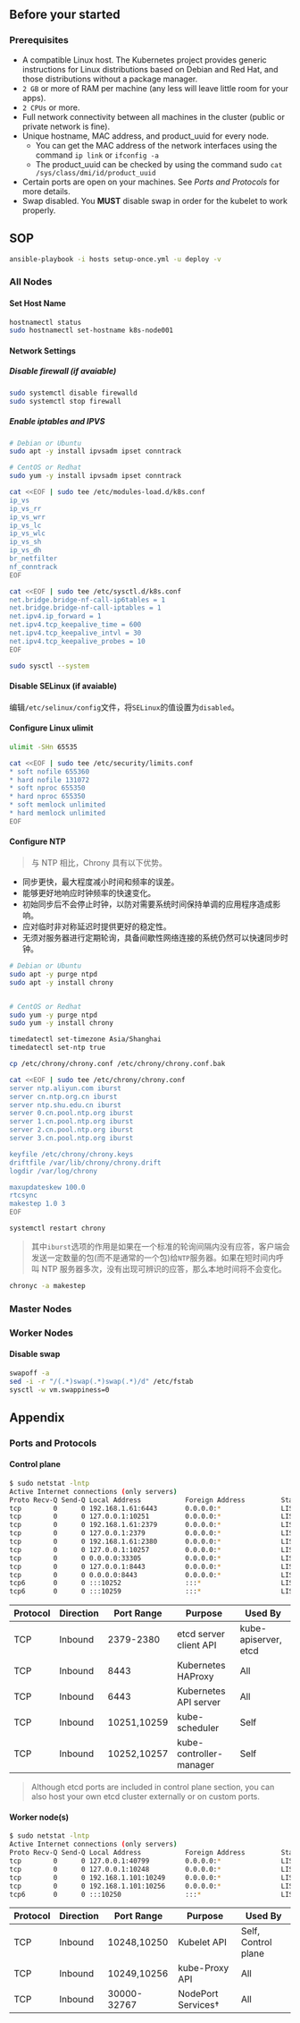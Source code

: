 ## Before your started

### Prerequisites

- A compatible Linux host. The Kubernetes project provides generic instructions for Linux distributions based on Debian and Red Hat, and those distributions without a package manager.
- `2 GB` or more of RAM per machine (any less will leave little room for your apps).
- `2 CPUs` or more.
- Full network connectivity between all machines in the cluster (public or private network is fine).
- Unique hostname, MAC address, and product_uuid for every node.
  - You can get the MAC address of the network interfaces using the command `ip link` or `ifconfig -a`
  - The product_uuid can be checked by using the command sudo `cat /sys/class/dmi/id/product_uuid`
- Certain ports are open on your machines. See _Ports and Protocols_ for more details.
- Swap disabled. You **MUST** disable swap in order for the kubelet to work properly.

## SOP

```bash
ansible-playbook -i hosts setup-once.yml -u deploy -v
```

### All Nodes

#### Set Host Name

```bash
hostnamectl status
sudo hostnamectl set-hostname k8s-node001
```

#### Network Settings

##### Disable firewall (if avaiable)

```bash
sudo systemctl disable firewalld
sudo systemctl stop firewall
```

##### Enable iptables and IPVS

```bash
# Debian or Ubuntu
sudo apt -y install ipvsadm ipset conntrack

# CentOS or Redhat
sudo yum -y install ipvsadm ipset conntrack
```

```bash
cat <<EOF | sudo tee /etc/modules-load.d/k8s.conf
ip_vs
ip_vs_rr
ip_vs_wrr
ip_vs_lc
ip_vs_wlc
ip_vs_sh
ip_vs_dh
br_netfilter
nf_conntrack
EOF

cat <<EOF | sudo tee /etc/sysctl.d/k8s.conf
net.bridge.bridge-nf-call-ip6tables = 1
net.bridge.bridge-nf-call-iptables = 1
net.ipv4.ip_forward = 1
net.ipv4.tcp_keepalive_time = 600
net.ipv4.tcp_keepalive_intvl = 30
net.ipv4.tcp_keepalive_probes = 10
EOF

sudo sysctl --system
```

#### Disable SELinux (if avaiable)

编辑`/etc/selinux/config`文件，将`SELinux`的值设置为`disabled`。

#### Configure Linux ulimit

```bash
ulimit -SHn 65535

cat <<EOF | sudo tee /etc/security/limits.conf
* soft nofile 655360
* hard nofile 131072
* soft nproc 655350
* hard nproc 655350
* soft memlock unlimited
* hard memlock unlimited
EOF
```

#### Configure NTP

> 与 NTP 相比，Chrony 具有以下优势。

- 同步更快，最大程度减小时间和频率的误差。
- 能够更好地响应时钟频率的快速变化。
- 初始同步后不会停止时钟，以防对需要系统时间保持单调的应用程序造成影响。
- 应对临时非对称延迟时提供更好的稳定性。
- 无须对服务器进行定期轮询，具备间歇性网络连接的系统仍然可以快速同步时钟。

```bash
# Debian or Ubuntu
sudo apt -y purge ntpd
sudo apt -y install chrony


# CentOS or Redhat
sudo yum -y purge ntpd
sudo yum -y install chrony
```

```bash
timedatectl set-timezone Asia/Shanghai
timedatectl set-ntp true

cp /etc/chrony/chrony.conf /etc/chrony/chrony.conf.bak

cat <<EOF | sudo tee /etc/chrony/chrony.conf
server ntp.aliyun.com iburst
server cn.ntp.org.cn iburst
server ntp.shu.edu.cn iburst
server 0.cn.pool.ntp.org iburst
server 1.cn.pool.ntp.org iburst
server 2.cn.pool.ntp.org iburst
server 3.cn.pool.ntp.org iburst

keyfile /etc/chrony/chrony.keys
driftfile /var/lib/chrony/chrony.drift
logdir /var/log/chrony

maxupdateskew 100.0
rtcsync
makestep 1.0 3
EOF

systemctl restart chrony
```

> 其中`iburst`选项的作用是如果在一个标准的轮询间隔内没有应答，客户端会发送一定数量的包(而不是通常的一个包)给`NTP`服务器。如果在短时间内呼叫 NTP 服务器多次，没有出现可辨识的应答，那么本地时间将不会变化。

```bash
chronyc -a makestep
```

### Master Nodes

### Worker Nodes

#### Disable swap

```bash
swapoff -a
sed -i -r "/(.*)swap(.*)swap(.*)/d" /etc/fstab
sysctl -w vm.swappiness=0
```

## Appendix

### Ports and Protocols

#### Control plane

```bash
$ sudo netstat -lntp
Active Internet connections (only servers)
Proto Recv-Q Send-Q Local Address           Foreign Address         State       PID/Program name
tcp        0      0 192.168.1.61:6443       0.0.0.0:*               LISTEN      576/kube-apiserver
tcp        0      0 127.0.0.1:10251         0.0.0.0:*               LISTEN      505/kube-scheduler
tcp        0      0 192.168.1.61:2379       0.0.0.0:*               LISTEN      501/etcd
tcp        0      0 127.0.0.1:2379          0.0.0.0:*               LISTEN      501/etcd
tcp        0      0 192.168.1.61:2380       0.0.0.0:*               LISTEN      501/etcd
tcp        0      0 127.0.0.1:10257         0.0.0.0:*               LISTEN      504/kube-controller
tcp        0      0 0.0.0.0:33305           0.0.0.0:*               LISTEN      549/haproxy
tcp        0      0 127.0.0.1:8443          0.0.0.0:*               LISTEN      549/haproxy
tcp        0      0 0.0.0.0:8443            0.0.0.0:*               LISTEN      549/haproxy
tcp6       0      0 :::10252                :::*                    LISTEN      504/kube-controller
tcp6       0      0 :::10259                :::*                    LISTEN      505/kube-scheduler
```

| Protocol | Direction | Port Range  | Purpose                 | Used By              |
| -------- | --------- | ----------- | ----------------------- | -------------------- |
| TCP      | Inbound   | 2379-2380   | etcd server client API  | kube-apiserver, etcd |
| TCP      | Inbound   | 8443        | Kubernetes HAProxy      | All                  |
| TCP      | Inbound   | 6443        | Kubernetes API server   | All                  |
| TCP      | Inbound   | 10251,10259 | kube-scheduler          | Self                 |
| TCP      | Inbound   | 10252,10257 | kube-controller-manager | Self                 |

> Although etcd ports are included in control plane section, you can also host your own etcd cluster externally or on custom ports.

#### Worker node(s)

```bash
$ sudo netstat -lntp
Active Internet connections (only servers)
Proto Recv-Q Send-Q Local Address           Foreign Address         State       PID/Program name
tcp        0      0 127.0.0.1:40799         0.0.0.0:*               LISTEN      1019/kubelet
tcp        0      0 127.0.0.1:10248         0.0.0.0:*               LISTEN      1019/kubelet
tcp        0      0 192.168.1.101:10249     0.0.0.0:*               LISTEN      636/kube-proxy
tcp        0      0 192.168.1.101:10256     0.0.0.0:*               LISTEN      636/kube-proxy
tcp6       0      0 :::10250                :::*                    LISTEN      1019/kubelet
```

| Protocol | Direction | Port Range  | Purpose            | Used By             |
| -------- | --------- | ----------- | ------------------ | ------------------- |
| TCP      | Inbound   | 10248,10250 | Kubelet API        | Self, Control plane |
| TCP      | Inbound   | 10249,10256 | kube-Proxy API     | All                 |
| TCP      | Inbound   | 30000-32767 | NodePort Services† | All                 |
